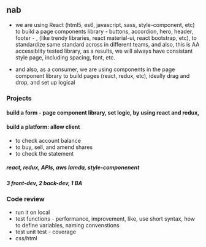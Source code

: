 ## nab

- we are using React (html5, es6, javascript, sass, style-component, etc) to build a page components library - buttons, accordion, hero, header, footer - , (like trendy libraries, react material-ui, react bootstrap, etc), to standardize same standard across in different teams, and also, this is AA accessiblity tested library, as a results, we will always have consistant style page, including spacing, font, etc.

- and also, as a consumer, we are using components in the page component library to build pages (react, redux, etc), ideally drag and drop, and set up logical

### Projects
#### build a form - page component library, set logic, by using react and redux, 


#### build a platform: allow client
- to check account balance
- to buy, sell, and amend shares
- to check the statement
##### react, redux, APIs, aws lamda, style-componenent
##### 3 front-dev, 2 back-dev, 1 BA



### Code review
- run it on local
- test functions - performance, improvement, like, use short syntax, how to define variables, naming convenstions
- test unit test - coverage
- css/html
